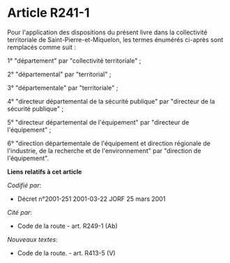 # Article R241-1

Pour l'application des dispositions du présent livre dans la collectivité territoriale de Saint-Pierre-et-Miquelon, les
termes énumérés ci-après sont remplacés comme suit :

1° "département" par "collectivité territoriale" ;

2° "départemental" par "territorial" ;

3° "départementale" par "territoriale" ;

4° "directeur départemental de la sécurité publique" par "directeur de la sécurité publique" ;

5° "directeur départemental de l'équipement" par "directeur de l'équipement" ;

6° "direction départementale de l'équipement et direction régionale de l'industrie, de la recherche et de l'environnement"
par "direction de l'équipement".

**Liens relatifs à cet article**

_Codifié par_:

  - Décret n°2001-251 2001-03-22 JORF 25 mars 2001

_Cité par_:

  - Code de la route - art. R249-1 (Ab)

_Nouveaux textes_:

  - Code de la route. - art. R413-5 (V)
